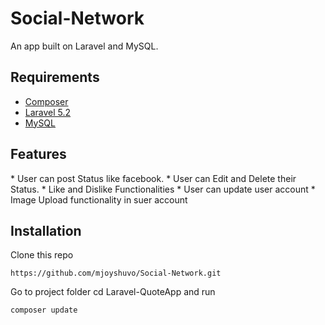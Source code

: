 # Social-Network


An app built on Laravel and MySQL.

<h2>Requirements</h2>
<ul>
  <li><a href="https://getcomposer.org/doc/00-intro.md#globally">Composer</a></li>
  <li><a href="https://laravel.com/docs/5.2">Laravel 5.2</a></li>
  <li><a href="https://www.mysql.com/">MySQL</a></li>
</ul>

<h2>Features</h2>
* User can post Status like facebook.
* User can Edit and Delete their Status.
* Like and Dislike Functionalities
* User can update user account
* Image Upload functionality in suer account
<h2>Installation</h2>

Clone this repo

`https://github.com/mjoyshuvo/Social-Network.git`


Go to project folder cd Laravel-QuoteApp and run

`composer update`
